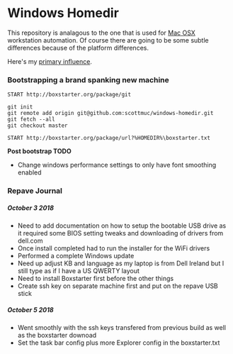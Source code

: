 # Windows Homedir

This repository is analagous to the one that is used for [Mac OSX][osx-homedir] workstation
automation. Of course there are going to be some subtle differences because of the platform
differences.

Here's my [primary influence][primary-influence].

[primary-influence]: http://forum.notebookreview.com/threads/guide-clean-install-windows-10-after-m-2-nvme-ssd-upgrade.787420/

### Bootstrapping a brand spanking new machine

```
START http://boxstarter.org/package/git

git init
git remote add origin git@github.com:scottmuc/windows-homedir.git
git fetch --all
git checkout master

START http://boxstarter.org/package/url?%HOMEDIR%\boxstarter.txt
```

**Post bootstrap TODO**

* Change windows performance settings to only have font smoothing enabled

[osx-homedir]: https://github.com/scottmuc/osx-homedir

### Repave Journal

##### October 3 2018

* Need to add documentation on how to setup the bootable USB drive as it required some BIOS
  setting tweaks and downloading of drivers from dell.com
* Once install completed had to run the installer for the WiFi drivers
* Performed a complete Windows update
* Need up adjust KB and language as my laptop is from Dell Ireland but I still
  type as if I have a US QWERTY layout
* Need to install Boxstarter first before the other things
* Create ssh key on separate machine first and put on the repave USB stick

##### October 5 2018

* Went smoothly with the ssh keys transfered from previous build as well as the boxstarter downoad
* Set the task bar config plus more Explorer config in the boxstarter.txt
